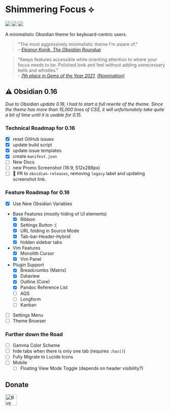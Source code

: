 # Shimmering Focus ⟡
![](https://img.shields.io/badge/downloads-36130-6E4E9B?style=plastic) ![](https://img.shields.io/github/last-commit/chrisgrieser/shimmering-focus?style=plastic) [![](https://img.shields.io/badge/changelog-click%20here-FFE800?style=plastic)](https://chrisgrieser.github.io/shimmering-focus/changelog/)

A minimalistic Obsidian theme for keyboard-centric users.

> "The most aggressively minimalistic theme I'm aware of."  
> *– [Eleanor Konik, The Obsidian Roundup](https://www.obsidianroundup.org/2022-01-29/)*

> "Keeps features accessible while orienting attention to where your focus needs to be. Polished look and feel without adding unnecessary bells and whistles."  
> *- [7th place in Gems of the Year 2021](https://obsidian.md/goty2021), [(Nomination)](https://forum.obsidian.md/t/obsidian-gems-of-the-year-2021-nomination-themes/28225/2?u=pseudometa)*

## ⚠️ Obsidian 0.16
*Due to Obsidian update 0.16, I had to start a full rewrite of the theme. Since the theme has more than 15,000 lines of CSS, it will unfortunately take quite a bit of time until it is usable for 0.15.*

### Technical Roadmap for 0.16
- [x] reset GitHub issues
- [x] update build script
- [x] update issue templates
- [x] create `manifest.json`
- [ ] New Docs
- [ ] new Promo Screenshot (16:9, 512x288px)
- [ ] 🎯 PR to `obsidian-releases`, removing `legacy` label and updating screenshot link.

### Feature Roadmap for 0.16
- [x] Use New Obsidian Variables
- Base Features (mostly hiding of UI elements)
	- [x] Ribbon
	- [x] Settings Button :(
	- [x] URL folding in Source Mode
	- [x] Tab-bar-Header-Hybrid
	- [x] hidden sidebar tabs
- Vim Features
	- [x] Monolith Cursor
	- [x] Vim Panel
- Plugin Support
	- [x] Breadcrumbs (Matrix)
	- [x] Dataview
	- [x] Outline (Core)
	- [x] Pandoc Reference List
	- [ ] AQS
	- [ ] Longform
	- [ ] Kanban
- [ ] Settings Menu
- [ ] Theme Browser

### Further down the Road
- [ ] Gamma Color Scheme
- [ ] hide tabs when there is only one tab (requires `:has()`)
- [ ] Fully Migrate to Lucide Icons
- [ ] Mobile
	- [ ] Floating View Mode Toggle (depends on header visibility?)

## Donate
<a href='https://ko-fi.com/Y8Y86SQ91' target='_blank'><img height='36' style='border:0px;height:36px;' src='https://cdn.ko-fi.com/cdn/kofi1.png?v=3' border='0' alt='Buy Me a Coffee at ko-fi.com' /></a>
